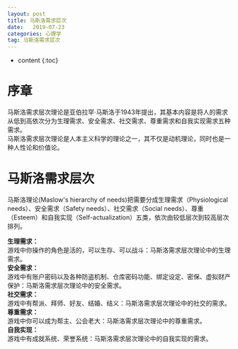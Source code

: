 ```yaml
---
layout: post
title: 马斯洛需求层次
date:   2019-07-23
categories: 心理学
tag: 马斯洛需求层次
---
```


* content
{:toc}


序章			
====================================
马斯洛需求层次理论是亚伯拉罕·马斯洛于1943年提出，其基本内容是将人的需求从低到高依次分为生理需求、安全需求、社交需求、尊重需求和自我实现需求五种需求。  
马斯洛需求层次理论是人本主义科学的理论之一，其不仅是动机理论，同时也是一种人性论和价值论。        

# 马斯洛需求层次      
马斯洛理论(Maslow's hierarchy of needs)把需要分成生理需求（Physiological needs）、安全需求（Safety needs）、社交需求（Social needs）、尊重（Esteem）和自我实现（Self-actualization）五类，依次由较低层次到较高层次排列。   
  
**生理需求：**  
游戏中你操作的角色是活的，可以生存、可以战斗：马斯洛需求层次理论中的生理需求。  
**安全需求：**  
游戏中有账户密码以及各种防盗机制、仓库密码功能、绑定设定、密保、虚拟财产保护：马斯洛需求层次理论中的安全需求。  
**社交需求：**  
游戏中有帮派、拜师、好友、结婚、结义：马斯洛需求层次理论中的社交的需求。  
**尊重需求：**  
游戏中你可以成为帮主、公会老大：马斯洛需求层次理论中的尊重需求。  
**自我实现：**  
游戏中有成就系统、荣誉系统：马斯洛需求层次理论中的自我实现的需求。  
